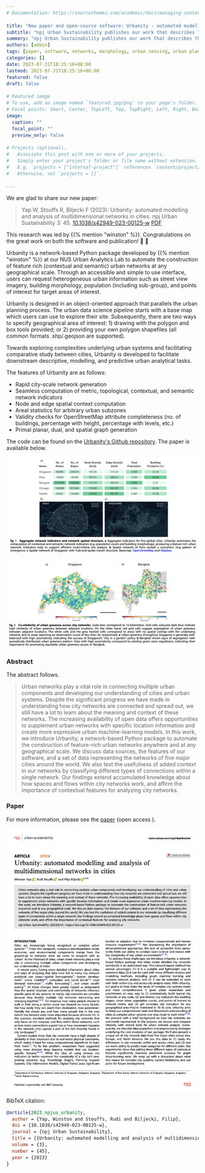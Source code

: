 ```yaml
---
# Documentation: https://sourcethemes.com/academic/docs/managing-content/

title: "New paper and open-source software: Urbanity - automated modelling and analysis of multidimensional networks in cities"
subtitle: "npj Urban Sustainability publishes our work that describes the latest methodological and software development in network analysis."
summary: "npj Urban Sustainability publishes our work that describes the latest methodological and software development in network analysis."
authors: [admin]
tags: [paper, software, networks, morphology, urban sensing, urban planning]
categories: []
date: 2023-07-31T18:25:16+08:00
lastmod: 2023-07-31T18:25:16+08:00
featured: false
draft: false

# Featured image
# To use, add an image named `featured.jpg/png` to your page's folder.
# Focal points: Smart, Center, TopLeft, Top, TopRight, Left, Right, BottomLeft, Bottom, BottomRight.
image:
  caption: ""
  focal_point: ""
  preview_only: false

# Projects (optional).
#   Associate this post with one or more of your projects.
#   Simply enter your project's folder or file name without extension.
#   E.g. `projects = ["internal-project"]` references `content/project/deep-learning/index.md`.
#   Otherwise, set `projects = []`.

---
```


We are glad to share our new paper:

> Yap W, Stouffs R, Biljecki F (2023): Urbanity: automated modelling and analysis of multidimensional networks in cities. npj Urban Sustainability 3: 45. [<i class="ai ai-doi-square ai"></i> 10.1038/s42949-023-00125-w](https://doi.org/10.1038/s42949-023-00125-w) [<i class="far fa-file-pdf"></i> PDF](/publication/2023-npjus-urbanity/2023-npjus-urbanity.pdf)</i> <i class="ai ai-open-access-square ai"></i>

This research was led by {{% mention "winston" %}}.
Congratulations on the great work on both the software and publication! :raised_hands: :clap:

Urbanity is a network-based Python package developed by {{% mention "winston" %}} at our NUS Urban Analytics Lab to automate the construction of feature rich (contextual and semantic) urban networks at any geographical scale. Through an accessible and simple to use interface, users can request heterogeneous urban information such as street view imagery, building morphology, population (including sub-group), and points of interest for target areas of interest.

Urbanity is designed in an object-oriented approach that parallels the urban planning process. The urban data science pipeline starts with a base map which users can use to explore their site. Subsequently, there are two ways to specify geographical area of interest: 1) drawing with the polygon and box tools provided; or 2) providing your own polygon shapefiles (all common formats .shp/.geojson are supported).

Towards exploring complexities underlying urban systems and facilitating comparative study between cities, Urbanity is developed to facilitate downstream descriptive, modelling, and predictive urban analytical tasks.

The features of Urbanity are as follows:
+ Rapid city-scale network generation
+ Seamless computation of metric, topological, contextual, and semantic network indicators
+ Node and edge spatial context computation
+ Areal statistics for arbitrary urban subzones
+ Validity checks for OpenStreetMap attribute completeness (no. of buildings, percentage with height, percentage with levels, etc.)
+ Primal planar, dual, and spatial graph generation

The code can be found on the [Urbanity's Github repository](https://github.com/winstonyym/urbanity).
The paper is available below.

![](1.png)

![](2.png)

### Abstract

The abstract follows.

> Urban networks play a vital role in connecting multiple urban components and developing our understanding of cities and urban systems. Despite the significant progress we have made in understanding how city networks are connected and spread out, we still have a lot to learn about the meaning and context of these networks. The increasing availability of open data offers opportunities to supplement urban networks with specific location information and create more expressive urban machine-learning models. In this work, we introduce Urbanity, a network-based Python package to automate the construction of feature-rich urban networks anywhere and at any geographical scale. We discuss data sources, the features of our software, and a set of data representing the networks of five major cities around the world. We also test the usefulness of added context in our networks by classifying different types of connections within a single network. Our findings extend accumulated knowledge about how spaces and flows within city networks work, and affirm the importance of contextual features for analyzing city networks.

### Paper 

For more information, please see the [paper](/publication/2023-npjus-urbanity/) (open access <i class="ai ai-open-access-square ai"></i>).

[![](page-one.png)](/publication/2023-npjus-urbanity/)

BibTeX citation:
```bibtex
@article{2023_npjus_urbanity,
  author = {Yap, Winston and Stouffs, Rudi and Biljecki, Filip},
  doi = {10.1038/s42949-023-00125-w},
  journal = {npj Urban Sustainability},
  title = {{Urbanity: automated modelling and analysis of multidimensional networks in cities}},
  volume = {3},
  number = {45},
  year = {2023}
}
```
